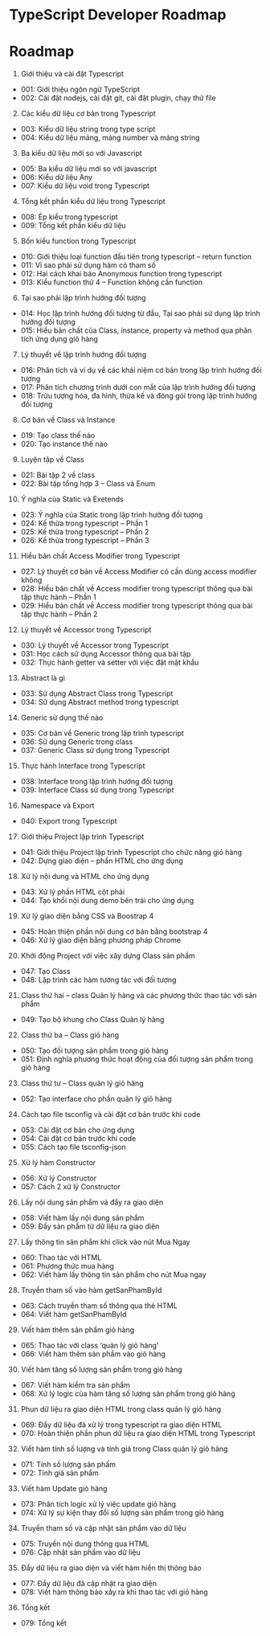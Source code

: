# TypeScript Developer Roadmap

# Roadmap

1. Giới thiệu và cài đặt Typescript

  - 001: Giới thiệu ngôn ngữ TypeScript
  - 002: Cài đặt nodejs, cài đặt git, cài đặt plugin, chạy thử file

2. Các kiểu dữ liệu cơ bản trong Typescript

  - 003: Kiểu dữ liệu string trong type script
  - 004: Kiểu dữ liệu mảng, mảng number và mảng string

3. Ba kiểu dữ liệu mới so với Javascript

  - 005: Ba kiểu dữ liệu mới so với javascript
  - 006: Kiểu dữ liệu Any
  - 007: Kiểu dữ liệu void trong Typescript

4. Tổng kết phần kiểu dữ liệu trong Typescript

  - 008: Ép kiểu trong typescript
  - 009: Tổng kết phần kiểu dữ liệu

5. Bốn kiểu function trong Typescript

  - 010: Giới thiệu loại function đầu tiên trong typescript – return function
  - 011: Vì sao phải sử dụng hàm có tham số
  - 012: Hai cách khai báo Anonymous function trong typescript
  - 013: Kiểu function thứ 4 – Function không cần function

6. Tại sao phải lập trình hướng đối tượng

  - 014: Học lập trình hướng đối tượng từ đầu, Tại sao phải sử dụng lập trình hướng đối tượng
  - 015: Hiểu bản chất của Class, instance, property và method qua phân tích ứng dụng giỏ hàng

7. Lý thuyết về lập trình hướng đối tượng

  - 016: Phân tích và ví dụ về các khái niệm cơ bản trong lập trình hướng đối tượng
  - 017: Phân tích chương trình dưới con mắt của lập trình hướng đối tượng
  - 018: Trừu tượng hóa, đa hình, thừa kế và đóng gói trong lập trình hướng đối tượng

8. Cơ bản về Class và Instance

  - 019: Tạo class thế nào
  - 020: Tạo instance thế nào

9. Luyện tập về Class

  - 021: Bài tập 2 về class
  - 022: Bài tập tổng hợp 3 – Class và Enum

10. Ý nghĩa của Static và Exetends

  - 023: Ý nghĩa của Static trong lập trình hướng đối tượng
  - 024: Kế thừa trong typescript – Phần 1
  - 025: Kế thừa trong typescript – Phần 2
  - 026: Kế thừa trong typescript – Phần 3

11. Hiểu bản chất Access Modifier trong Typescript

  - 027: Lý thuyết cơ bản về Access Modifier có cần dùng access modifier không
  - 028: Hiểu bản chất về Access modifier trong typescript thông qua bài tập thực hành – Phần 1
  - 029: Hiểu bản chất về Access modifier trong typescript thông qua bài tập thực hành – Phần 2

12. Lý thuyết về Accessor trong Typescript

  - 030: Lý thuyết về Accessor trong Typescript
  - 031: Học cách sử dụng Accessor thông qua bài tập
  - 032: Thực hành getter và setter với việc đặt mật khẩu

13. Abstract là gì

  - 033: Sử dụng Abstract Class trong Typescript
  - 034: Sử dụng Abstract method trong typescript

14. Generic sử dụng thế nào

  - 035: Cơ bản về Generic trong lập trình typescript
  - 036: Sử dụng Generic trong class
  - 037: Generic Class sử dụng trong Typescript

15. Thực hành Interface trong Typescript

  - 038: Interface trong lập trình hướng đối tượng
  - 039: Interface Class sử dụng trong Typescript

16. Namespace và Export

  - 040: Export trong Typescript

17. Giới thiệu Project lập trình Typescript

  - 041: Giới thiệu Project lập trình Typescript cho chức năng giỏ hàng
  - 042: Dựng giao diện – phần HTML cho ứng dụng

18. Xử lý nội dung và HTML cho ứng dụng

  - 043: Xử lý phần HTML cột phải
  - 044: Tạo khối nội dung demo bên trái cho ứng dụng

19. Xử lý giao diện bằng CSS và Boostrap 4

  - 045: Hoàn thiện phần nội dung cơ bản bằng bootstrap 4
  - 046: Xử lý giao diện bằng phương pháp Chrome

20. Khởi động Project với việc xây dựng Class sản phẩm

  - 047: Tạo Class
  - 048: Lập trình các hàm tương tác với đối tượng

21. Class thứ hai – class Quản lý hàng và các phương thức thao tác với sản phẩm

  - 049: Tạo bộ khung cho Class Quản lý hàng

22. Class thứ ba – Class giỏ hàng

  - 050: Tạo đối tượng sản phẩm trong giỏ hàng
  - 051: Định nghĩa phương thức hoạt động của đối tượng sản phẩm trong giỏ hàng

23. Class thứ tư – Class quản lý giỏ hàng

  - 052: Tạo interface cho phần quản lý giỏ hàng

24. Cách tạo file tsconfig và cài đặt cơ bản trước khi code

  - 053: Cài đặt cơ bản cho ứng dụng
  - 054: Cài đặt cơ bản trước khi code
  - 055: Cách tạo file tsconfig-json

25. Xử lý hàm Constructor

  - 056: Xử lý Constructor
  - 057: Cách 2 xử lý Constructor

26. Lấy nội dung sản phẩm và đẩy ra giao diện

  - 058: Viết hàm lấy nội dung sản phẩm
  - 059: Đẩy sản phẩm từ dữ liệu ra giao diện

27. Lấy thông tin sản phẩm khi click vào nút Mua Ngay

  - 060: Thao tác với HTML
  - 061: Phương thức mua hàng
  - 062: Viết hàm lấy thông tin sản phẩm cho nút Mua ngay

28. Truyền tham số vào hàm getSanPhamById

  - 063: Cách truyền tham số thông qua thẻ HTML
  - 064: Viết hàm getSanPhamById

29. Viết hàm thêm sản phẩm giỏ hàng

  - 065: Thao tác với class ‘quản lý giỏ hàng’
  - 066: Viết hàm thêm sản phẩm vào giỏ hàng

30. Viết hàm tăng số lượng sản phẩm trong giỏ hàng

  - 067: Viết hàm kiểm tra sản phẩm
  - 068: Xử lý logic của hàm tăng số lượng sản phẩm trong giỏ hàng

31. Phun dữ liệu ra giao diện HTML trong class quản lý giỏ hàng

  - 069: Đẩy dữ liệu đã xử lý trong typescript ra giao diện HTML
  - 070: Hoàn thiện phần phun dữ liệu ra giao diện HTML trong Typescript

32. Viết hàm tính số lượng và tính giá trong Class quản lý giỏ hàng

  - 071: Tính số lượng sản phẩm
  - 072: Tính giá sản phẩm

33. Viết hàm Update giỏ hàng

  - 073: Phân tích logic xử lý việc update giỏ hàng
  - 074: Xử lý sự kiện thay đổi số lượng sản phẩm trong giỏ hàng

34. Truyền tham số và cập nhật sản phẩm vào dữ liệu

  - 075: Truyền nội dung thông qua HTML
  - 076: Cập nhật sản phẩm vào dữ liệu

35. Đẩy dữ liệu ra giao diện và viết hàm hiển thị thông báo

  - 077: Đẩy dữ liệu đã cập nhật ra giao diện
  - 078: Viết hàm thông báo xảy ra khi thao tác với giỏ hàng

36. Tổng kết

  - 079: Tổng kết
